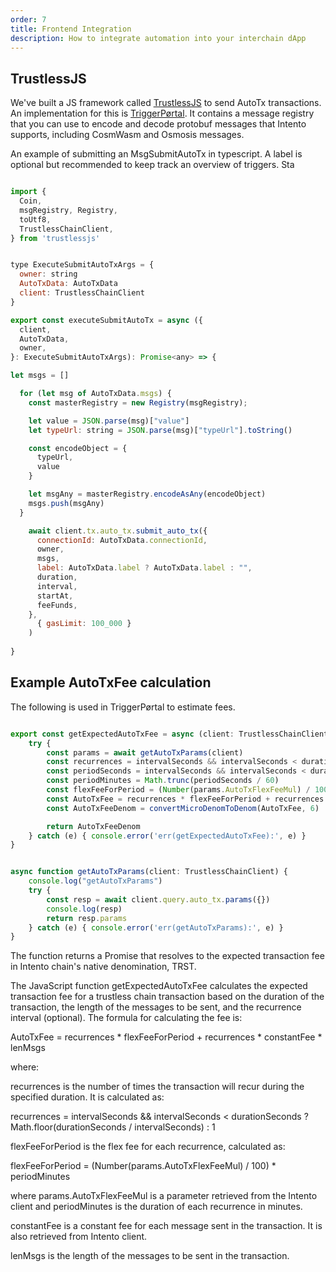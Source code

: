 ```yaml
---
order: 7
title: Frontend Integration
description: How to integrate automation into your interchain dApp
---
```


## TrustlessJS

We've built a JS framework called [TrustlessJS](https://npmjs.com/package/trustlessjs) to send AutoTx transactions. An implementation for this is [TriggerPørtal](https://triggerportal.zone). It contains a message registry that you can use to encode and decode protobuf messages that Intento supports, including CosmWasm and Osmosis messages.

An example of submitting an MsgSubmitAutoTx in typescript. A label is optional but recommended to keep track an overview of triggers.
Sta

```js

import {
  Coin,
  msgRegistry, Registry,
  toUtf8,
  TrustlessChainClient,
} from 'trustlessjs'


type ExecuteSubmitAutoTxArgs = {
  owner: string
  AutoTxData: AutoTxData
  client: TrustlessChainClient
}

export const executeSubmitAutoTx = async ({
  client,
  AutoTxData,
  owner,
}: ExecuteSubmitAutoTxArgs): Promise<any> => {

let msgs = []

  for (let msg of AutoTxData.msgs) {
    const masterRegistry = new Registry(msgRegistry);

    let value = JSON.parse(msg)["value"]
    let typeUrl: string = JSON.parse(msg)["typeUrl"].toString()

    const encodeObject = {
      typeUrl,
      value
    }

    let msgAny = masterRegistry.encodeAsAny(encodeObject)
    msgs.push(msgAny)
  }

    await client.tx.auto_tx.submit_auto_tx({
      connectionId: AutoTxData.connectionId, 
      owner,
      msgs,
      label: AutoTxData.label ? AutoTxData.label : "",
      duration,
      interval,
      startAt,
      feeFunds,
    },
      { gasLimit: 100_000 }
    )
    
}
```

## Example AutoTxFee calculation

The following is used in TriggerPørtal to estimate fees.

```js

export const getExpectedAutoTxFee = async (client: TrustlessChainClient, durationSeconds: number, lenMsgs: number, intervalSeconds?: number) => {
    try {
        const params = await getAutoTxParams(client) 
        const recurrences = intervalSeconds && intervalSeconds < durationSeconds ? Math.floor(durationSeconds / intervalSeconds) : 1;
        const periodSeconds = intervalSeconds && intervalSeconds < durationSeconds ? intervalSeconds : durationSeconds;
        const periodMinutes = Math.trunc(periodSeconds / 60)
        const flexFeeForPeriod = (Number(params.AutoTxFlexFeeMul) / 100) * periodMinutes
        const AutoTxFee = recurrences * flexFeeForPeriod + recurrences * Number(params.AutoTxConstantFee) * lenMsgs
        const AutoTxFeeDenom = convertMicroDenomToDenom(AutoTxFee, 6)

        return AutoTxFeeDenom
    } catch (e) { console.error('err(getExpectedAutoTxFee):', e) }
}


async function getAutoTxParams(client: TrustlessChainClient) {
    console.log("getAutoTxParams")
    try {
        const resp = await client.query.auto_tx.params({})
        console.log(resp)
        return resp.params
    } catch (e) { console.error('err(getAutoTxParams):', e) }
}
```
The function returns a Promise that resolves to the expected transaction fee in Intento chain's native denomination, TRST.

The JavaScript function getExpectedAutoTxFee calculates the expected transaction fee for a trustless chain transaction based on the duration of the transaction, the length of the messages to be sent, and the recurrence interval (optional). The formula for calculating the fee is:

AutoTxFee = recurrences * flexFeeForPeriod + recurrences * constantFee * lenMsgs

where:

recurrences is the number of times the transaction will recur during the specified duration. It is calculated as:

recurrences = intervalSeconds && intervalSeconds < durationSeconds ? Math.floor(durationSeconds / intervalSeconds) : 1

flexFeeForPeriod is the flex fee for each recurrence, calculated as:

flexFeeForPeriod = (Number(params.AutoTxFlexFeeMul) / 100) * periodMinutes

where params.AutoTxFlexFeeMul is a parameter retrieved from the Intento client and periodMinutes is the duration of each recurrence in minutes.

constantFee is a constant fee for each message sent in the transaction. It is also retrieved from Intento client.

lenMsgs is the length of the messages to be sent in the transaction.
